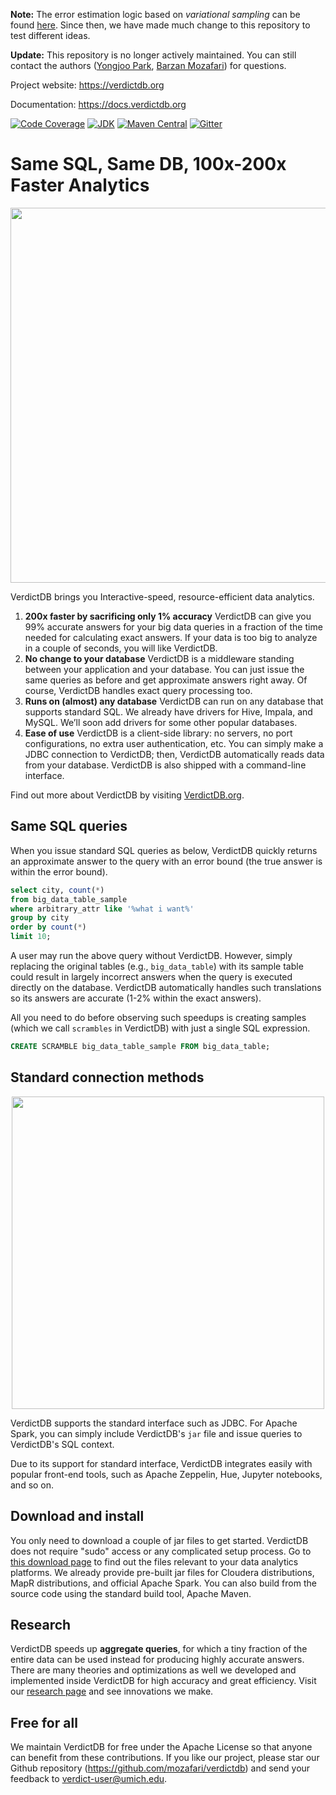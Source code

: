 <!-- [![Build Status](https://circleci.com/gh/mozafari/verdictdb/tree/master.svg?style=shield&circle-token=16a7386340ff7022b21ce007434f8caa2fa97aec)](https://circleci.com/gh/mozafari/verdictdb/tree/master) -->
<!-- [![CircleCI branch](https://img.shields.io/circleci/project/github/mozafari/verdictdb/master.svg)](https://circleci.com/gh/mozafari/verdictdb/tree/master) -->

**Note:** The error estimation logic based on *variational sampling* can be found [here](https://github.com/verdict-project/verdict/blob/sigmod18/core/src/main/java/edu/umich/verdict/relation/ApproxAggregatedRelation.java#L95). Since then, we have made much change to this repository to test different ideas.


**Update:** This repository is no longer actively maintained. 
You can still contact the authors ([Yongjoo Park](https://yongjoopark.com/), 
[Barzan Mozafari](https://web.eecs.umich.edu/~mozafari/)) for questions.

Project website: https://verdictdb.org

Documentation: https://docs.verdictdb.org

<!-- [![Build Status](https://circleci.com/gh/mozafari/verdictdb/tree/master.svg?style=shield&circle-token=16a7386340ff7022b21ce007434f8caa2fa97aec)](https://circleci.com/gh/mozafari/verdictdb/tree/master) -->
[![Code Coverage](https://codecov.io/gh/mozafari/verdictdb/branch/master/graph/badge.svg)](https://codecov.io/gh/mozafari/verdictdb)
[![JDK](https://img.shields.io/badge/JDK-7,%208-green.svg)]()
[![Maven Central](https://img.shields.io/maven-central/v/org.apache.maven/apache-maven.svg)](https://search.maven.org/artifact/org.verdictdb/verdictdb-core)
[![Gitter](https://img.shields.io/gitter/room/nwjs/nw.js.svg)](https://gitter.im/verdictdb/chat)



# Same SQL, Same DB, 100x-200x Faster Analytics

<p align="center">
<img src="http://verdictdb.org/image/verdict-for-impala-speedup.png" width="600px" />
</p>

VerdictDB brings you Interactive-speed, resource-efficient data analytics.

1. **200x faster by sacrificing only 1% accuracy**
   VerdictDB can give you 99% accurate answers for your big data queries in a fraction of the time needed for calculating exact answers. If your data is too big to analyze in a couple of seconds, you will like VerdictDB.
2. **No change to your database**
   VerdictDB is a middleware standing between your application and your database. You can just issue the same queries as before and get approximate answers right away. Of course, VerdictDB handles exact query processing too.
3. **Runs on (almost) any database**
   VerdictDB can run on any database that supports standard SQL. We already have drivers for Hive, Impala, and MySQL. We’ll soon add drivers for some other popular databases.
4. **Ease of use**
   VerdictDB is a client-side library: no servers, no port configurations, no extra user authentication, etc. You can simply make a JDBC connection to VerdictDB; then, VerdictDB automatically reads data from your database. VerdictDB is also shipped with a command-line interface.

Find out more about VerdictDB by visiting [VerdictDB.org](http://verdictdb.org).


## Same SQL queries

When you issue standard SQL queries as below, VerdictDB quickly returns an approximate answer to the query with an error bound (the true answer is within the error bound).

```sql
select city, count(*)
from big_data_table_sample
where arbitrary_attr like '%what i want%'
group by city
order by count(*)
limit 10;
```

A user may run the above query without VerdictDB. However, simply replacing the original tables (e.g., `big_data_table`) with its sample table could result in largely incorrect answers when the query is executed directly on the database. VerdictDB automatically handles such translations so its answers are accurate (1-2% within the exact answers).

All you need to do before observing such speedups is creating samples (which we call `scrambles` in VerdictDB) with just a single SQL expression.

```sql
CREATE SCRAMBLE big_data_table_sample FROM big_data_table;
```


## Standard connection methods

<p align="center">
<img src="http://verdictdb.org/image/verdict-architecture.png" width="500px" />
</p>

VerdictDB supports the standard interface such as JDBC. For Apache Spark, you can simply include VerdictDB's `jar` file and issue queries to VerdictDB's SQL context.

Due to its support for standard interface, VerdictDB integrates easily with popular front-end tools, such as Apache Zeppelin, Hue, Jupyter notebooks, and so on.



## Download and install

You only need to download a couple of jar files to get started. VerdictDB does not require "sudo" access or any complicated setup process. Go to [this download page](http://verdictdb.org/download/) to find out the files relevant to your data analytics platforms. We already provide pre-built jar files for Cloudera distributions, MapR distributions, and official Apache Spark. You can also build from the source code using the standard build tool, Apache Maven.



## Research

VerdictDB speeds up **aggregate queries**, for which a tiny fraction of the entire data can be used instead for producing highly accurate answers. There are many theories and optimizations as well we developed and implemented inside VerdictDB for high accuracy and great efficiency. Visit our [research page](http://verdictdb.org/documentation/research/) and see innovations we make.


## Free for all

We maintain VerdictDB for free under the Apache License so that anyone can benefit from these contributions. If you like our project, please star our Github repository (https://github.com/mozafari/verdictdb) and send your feedback to verdict-user@umich.edu.


